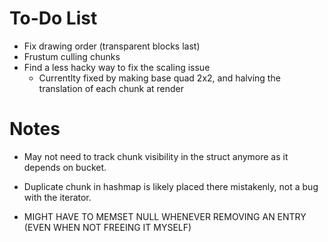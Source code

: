 # To-Do List
- Fix drawing order (transparent blocks last)
- Frustum culling chunks 
- Find a less hacky way to fix the scaling issue
    - Currentlty fixed by making base quad 2x2, and halving the translation of each chunk at render

# Notes
- May not need to track chunk visibility in the struct anymore as it depends on bucket.
- Duplicate chunk in hashmap is likely placed there mistakenly, not a bug with the iterator.

- MIGHT HAVE TO MEMSET NULL WHENEVER REMOVING AN ENTRY (EVEN WHEN NOT FREEING IT MYSELF)
